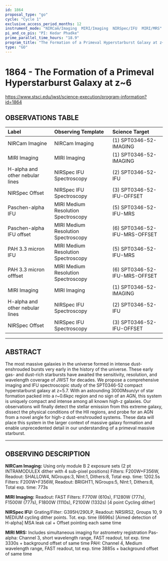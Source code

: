 ```yaml
---
id: 1864
proposal_type: "go"
cycle: "Cycle 1"
exclusive_access_period_months: 12
instrument_mode: "NIRCam/Imaging  MIRI/Imaging  NIRSpec/IFU  MIRI/MRS"
pi_and_co_pis: "PI: Kedar Phadke"
prime_parallel_time_hours: "18.9"
program_title: "The Formation of a Primeval Hyperstarburst Galaxy at z~6"
type: "GO"
---
```

# 1864 - The Formation of a Primeval Hyperstarburst Galaxy at z~6
https://www.stsci.edu/jwst/science-execution/program-information?id=1864
## OBSERVATIONS TABLE
| Label                               | Observing Template                | Science Target                 |
| :---------------------------------- | :-------------------------------- | :----------------------------- |
| NIRCam Imagine                      | NIRCam Imaging                    | (1) SPT0346-52-IMAGING         |
| MIRI Imaging                        | MIRI Imaging                      | (1) SPT0346-52-IMAGING         |
| H-alpha and other nebular lines     | NIRSpec IFU Spectroscopy          | (2) SPT0346-52-IFU             |
| NIRSpec Offset                      | NIRSpec IFU Spectroscopy          | (3) SPT0346-52-IFU-OFFSET      |
| Paschen-alpha IFU                   | MIRI Medium Resolution Spectroscopy | (5) SPT0346-52-IFU-MRS         |
| Paschen-alpha IFU offset            | MIRI Medium Resolution Spectroscopy | (6) SPT0346-52-IFU-MRS-OFFSET  |
| PAH 3.3 micron IFU                  | MIRI Medium Resolution Spectroscopy | (5) SPT0346-52-IFU-MRS         |
| PAH 3.3 micron offfset              | MIRI Medium Resolution Spectroscopy | (6) SPT0346-52-IFU-MRS-OFFSET  |
| MIRI Imaging                        | MIRI Imaging                      | (1) SPT0346-52-IMAGING         |
| H-alpha and other nebular lines     | NIRSpec IFU Spectroscopy          | (2) SPT0346-52-IFU             |
| NIRSpec Offset                      | NIRSpec IFU Spectroscopy          | (3) SPT0346-52-IFU-OFFSET      |

---

## ABSTRACT

The most massive galaxies in the universe formed in intense dust-enshrouded bursts very early in the history of the universe. These early gas- and dust-rich starbursts have awaited the sensitivity, resolution, and wavelength coverage of JWST for decades. We propose a comprehensive imaging and IFU spectroscopic study of the SPT0346-52 compact hyperstarburst galaxy at z=5.7. With an astounding 3000Msun/yr of star formation packed into a r~0.6kpc region and no sign of an AGN, this system is uniquely compact and intense among all known high-z galaxies. Our observations will finally detect the stellar emission from this extreme galaxy, dissect the physical conditions of the HII regions, and probe for an AGN from a novel angle for high-z dust-enshrouded systems. These data will place this system in the larger context of massive galaxy formation and enable unprecedented detail in our understanding of a primeval massive starburst.

---

## OBSERVING DESCRIPTION

**NIRCam Imaging:**
Using only module B
2 exposure sets (2 pt INTRAMODULEX dither with 4 sub-pixel positions)
Filters: F200W+F356W, Readout: SHALLOW4, NGroups:3, NInt:1, Dithers:8, Total exp. time: 1202.5s
Filters: F200W+F356W, Readout: BRIGHT1, NGroups:5, NInt:1, Dithers:8, Total exp. time: 773s

**MIRI Imaging:**
Readout: FAST
Filters: F770W (610s), F1280W (777s), F1500W (777s), F1800W (1110s), F2100W (1332s) [4 point Cycling dither]

**NIRSpec IFU:**
Grating/Filter: G395H/290LP, Readout: NRSIRS2, Groups 10, 9 MEDIUM cycling dither points. Tot. exp. time (6696s) [Aimed detection of H-alpha]
MSA leak cal + Offset pointing each same time

**MIRI MRS:**
Includes simultaneous imaging for astrometry registration
Pas- alpha: Channel 3, short wavelength range, FAST readout, tot exp. time 3330s + background offset of same time
PAH: Channel 4, Medium wavelength range, FAST readout, tot exp. time 3885s + background offset of same time